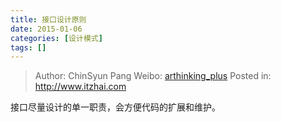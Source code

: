 ```yaml
---
title: 接口设计原则
date: 2015-01-06
categories: [设计模式]
tags: []
---
```


> Author: ChinSyun Pang
> Weibo: [arthinking_plus](http://weibo.com/arthinkingplus)
> Posted in: http://www.itzhai.com

接口尽量设计的单一职责，会方便代码的扩展和维护。

